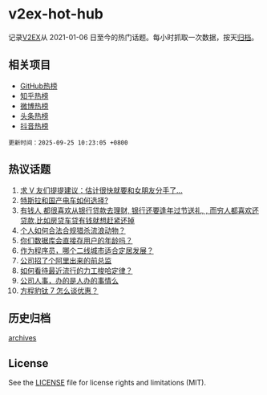 # v2ex-hot-hub

 记录[V2EX](https://www.v2ex.com/)从 2021-01-06 日至今的热门话题。每小时抓取一次数据，按天[归档](archives)。
 
 ## 相关项目

- [GitHub热榜](https://github.com/lonnyzhang423/github-hot-hub)
- [知乎热榜](https://github.com/lonnyzhang423/zhihu-hot-hub)
- [微博热榜](https://github.com/lonnyzhang423/weibo-hot-hub)
- [头条热榜](https://github.com/lonnyzhang423/toutiao-hot-hub)
- [抖音热榜](https://github.com/lonnyzhang423/douyin-hot-hub)


 `更新时间：2025-09-25 10:23:05 +0800`

## 热议话题

1. [求 V 友们提提建议：估计很快就要和女朋友分手了...](https://www.v2ex.com/t/1161535)
1. [特斯拉和国产电车如何选择?](https://www.v2ex.com/t/1161459)
1. [有钱人 都很喜欢从银行贷款去理财, 银行还要逢年过节送礼, , 而穷人都喜欢还贷款,比如房贷车贷有钱就想赶紧还掉](https://www.v2ex.com/t/1161567)
1. [个人如何合法合规猎杀流浪动物？](https://www.v2ex.com/t/1161655)
1. [你们数据库会直接存用户的年龄吗？](https://www.v2ex.com/t/1161470)
1. [作为程序员，哪个二线城市适合定居发展？](https://www.v2ex.com/t/1161661)
1. [公司招了个阿里出来的前总监](https://www.v2ex.com/t/1161464)
1. [如何看待最近流行的力工梭哈定律？](https://www.v2ex.com/t/1161513)
1. [公司人事，办的是人办的事情么](https://www.v2ex.com/t/1161537)
1. [方程豹钛 7 怎么谈优惠？](https://www.v2ex.com/t/1161448)

## 历史归档

[archives](archives)

## License

See the [LICENSE](LICENSE) file for license rights and limitations (MIT).

